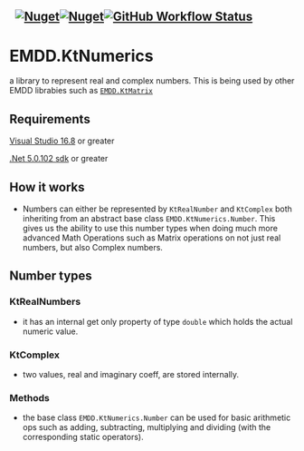 &nbsp; [![Nuget](https://img.shields.io/nuget/v/EMDD.KtNumerics)](https://www.nuget.org/packages/EMDD.KtNumerics/)[![Nuget](https://img.shields.io/nuget/dt/EMDD.KtNumerics)](https://www.nuget.org/stats/packages/EMDD.KtNumerics?groupby=Version&groupby=ClientName&groupby=ClientVersion)[![GitHub Workflow Status](https://img.shields.io/github/workflow/status/marlond18/EMDD.KtNumerics/Run%20Tests)](https://github.com/marlond18/EMDD.KtNumerics/actions/workflows/runTest.yml)
&nbsp; 
----------------

# EMDD.KtNumerics
a library to represent real and complex numbers. This is being used by other EMDD librabies such as [```EMDD.KtMatrix```](https://github.com/marlond18/EMDD.KtMatrix)

## Requirements

[Visual Studio 16.8](https://visualstudio.microsoft.com/vs) or greater

[.Net 5.0.102 sdk](https://dotnet.microsoft.com/download/dotnet/5.0) or greater

## How it works
- Numbers can either be represented by ```KtRealNumber``` and ```KtComplex``` both inheriting from an abstract base class ```EMDD.KtNumerics.Number```. This gives us the ability to use this number types when doing much more advanced Math Operations such as Matrix operations on not just real numbers, but also Complex numbers.


## Number types
### KtRealNumbers
- it has an internal get only property of type `double` which holds the actual numeric value.

### KtComplex
- two values, real and imaginary coeff, are stored internally.

### Methods
- the base class ```EMDD.KtNumerics.Number``` can be used for basic arithmetic ops such as adding, subtracting, multiplying and dividing (with the corresponding static operators).